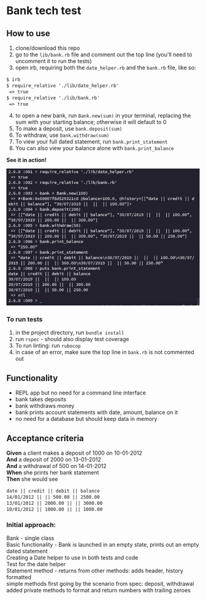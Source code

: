 # Bank tech test

## How to use

1. clone/download this repo
2. go to the `lib/bank.rb` file and comment out the top line (you'll need to uncomment it to run the tests)
3. open irb, requiring both the `date_helper.rb` and the `bank.rb` file, like so:

```
$ irb
$ require_relative './lib/date_helper.rb'
 => true 
$ require_relative './lib/bank.rb'
 => true 
```

4. to open a new bank, run `Bank.new(sum)` in your terminal, replacing the sum with your starting balance; otherwise it will default to 0
5. To make a deposit, use `bank.deposit(sum)`
6. To withdraw, use `bank.withdraw(sum)`
7. To view your full dated statement, run `bank.print_statement`
8. You can also view your balance alone with `bank.print_balance`

**See it in action!**

![app screenshot](irbBank.png)


### To run tests

1. in the project directory, run `bundle install`
2. run `rspec` - should also display test coverage
3. To run linting: run `rubocop`
4. in case of an error, make sure the top line in `bank.rb` is not commented out


## Functionality

- REPL app but no need for a command line interface
- bank takes deposits
- bank withdraws money
- bank prints account statements with date, amount, balance on it
- no need for a database but should keep data in memory

## Acceptance criteria

**Given** a client makes a deposit of 1000 on 10-01-2012  
**And** a deposit of 2000 on 13-01-2012  
**And** a withdrawal of 500 on 14-01-2012  
**When** she prints her bank statement  
**Then** she would see

```
date || credit || debit || balance
14/01/2012 || || 500.00 || 2500.00
13/01/2012 || 2000.00 || || 3000.00
10/01/2012 || 1000.00 || || 1000.00
```


### Initial approach:

Bank - single class  
Basic functionality - Bank is launched in an empty state, prints out an empty dated statement  
Creating a Date helper to use in both tests and code  
Test for the date helper  
Statement method - returns from other methods: adds header, history formatted  
simple methods first going by the scenario from spec: deposit, withdrawal  
added private methods to format and return numbers with trailing zeroes  
